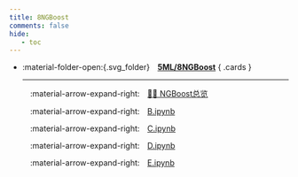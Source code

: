 ```yaml
---
title: 8NGBoost
comments: false
hide:
   - toc
---
```


<div class="grid cards index-info" markdown>

-   :material-folder-open:{.svg_folder}&emsp;__[5ML/8NGBoost](./index.md)__
{ .cards }

	---

	&emsp;:material-arrow-expand-right:&emsp;[🤷🏻 NGBoost总览](./A.md)

	&emsp;:material-arrow-expand-right:&emsp;[B.ipynb](./B.ipynb)

	&emsp;:material-arrow-expand-right:&emsp;[C.ipynb](./C.ipynb)

	&emsp;:material-arrow-expand-right:&emsp;[D.ipynb](./D.ipynb)

	&emsp;:material-arrow-expand-right:&emsp;[E.ipynb](./E.ipynb)

</div>